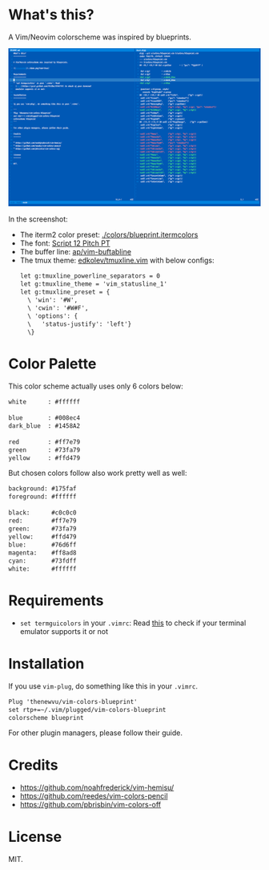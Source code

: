 What's this?
============

A Vim/Neovim colorscheme was inspired by blueprints.

![Screenshot](./demo.png?raw=true)

In the screenshot:

* The iterm2 color preset: [./colors/blueprint.itermcolors](./colors/blueprint.itermcolors)
* The font: [Script 12 Pitch PT](http://www.myfonts.com/fonts/bitstream/script-12-pitch/)
* The buffer line: [ap/vim-buftabline](https://github.com/ap/vim-buftabline)
* The tmux theme: [edkolev/tmuxline.vim](https://github.com/edkolev/tmuxline.vim) with below configs:
  ```
  let g:tmuxline_powerline_separators = 0
  let g:tmuxline_theme = 'vim_statusline_1'
  let g:tmuxline_preset = {
    \ 'win': '#W',
    \ 'cwin': '#W#F',
    \ 'options': {
    \   'status-justify': 'left'}
    \}
  ```

Color Palette
=============

This color scheme actually uses only 6 colors below:

```
white      : #ffffff

blue       : #008ec4
dark_blue  : #1458A2

red        : #ff7e79
green      : #73fa79
yellow     : #ffd479
```

But chosen colors follow also work pretty well as well:

```
background: #175faf
foreground: #ffffff

black:      #c0c0c0
red:        #ff7e79
green:      #73fa79
yellow:     #ffd479
blue:       #76d6ff
magenta:    #ff8ad8
cyan:       #73fdff
white:      #ffffff
```

Requirements
============

* `set termguicolors` in your `.vimrc`: Read
  [this](https://gist.github.com/XVilka/8346728) to check if your terminal
  emulator supports it or not

Installation
============

If you use `vim-plug`, do something like this in your `.vimrc`.

``` 
Plug 'thenewvu/vim-colors-blueprint' 
set rtp+=~/.vim/plugged/vim-colors-blueprint 
colorscheme blueprint 
```

For other plugin managers, please follow their guide.

Credits
=======

* https://github.com/noahfrederick/vim-hemisu/
* https://github.com/reedes/vim-colors-pencil
* https://github.com/pbrisbin/vim-colors-off

License
=======

MIT.
